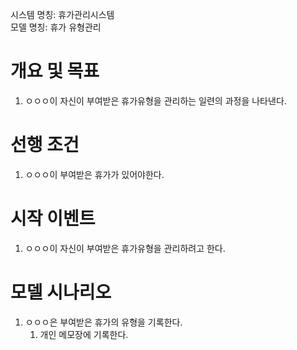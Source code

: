 시스템 명칭: 휴가관리시스템  
모델 명칭:  휴가 유형관리

# 개요 및 목표
1. ㅇㅇㅇ이 자신이 부여받은 휴가유형을 관리하는 일련의 과정을 나타낸다.

# 선행 조건
1. ㅇㅇㅇ이 부여받은 휴가가 있어야한다.

# 시작 이벤트
1. ㅇㅇㅇ이 자신이 부여받은 휴가유형을 관리하려고 한다.

# 모델 시나리오
1. ㅇㅇㅇ은 부여받은 휴가의 유형을 기록한다.
	1. 개인 메모장에 기록한다.
